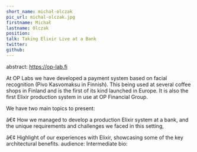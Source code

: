 ```yaml
---
short_name: michał-olczak
pic_url: michal-olczak.jpg
firstname: Michał
lastname: Olczak
position: 
talk: Taking Elixir Live at a Bank
twitter: 
github: 
---
```

abstract: https://op-lab.fi
 
 At OP Labs we have developed a payment system based on facial recognition (Pivo Kasvomaksu in Finnish). This being used at several coffee shops in Finland and is the first of its kind launched in Europe. It is also the first Elixir production system in use at OP Financial Group.

 We have two main topics to present:
 
 â€¢ How we managed to develop a production Elixir system at a bank, and the unique requirements and challenges we faced in this setting,
 
 â€¢ Highlight of our experiences with Elixir, showcasing some of the key architectural benefits.
audience: Intermediate
bio: 
